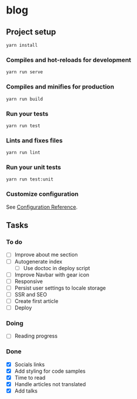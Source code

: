 # blog

## Project setup
```
yarn install
```

### Compiles and hot-reloads for development
```
yarn run serve
```

### Compiles and minifies for production
```
yarn run build
```

### Run your tests
```
yarn run test
```

### Lints and fixes files
```
yarn run lint
```

### Run your unit tests
```
yarn run test:unit
```

### Customize configuration
See [Configuration Reference](https://cli.vuejs.org/config/).


## Tasks

### To do

- [ ] Improve about me section
- [ ] Autogenerate index
    - [ ] Use doctoc in deploy script
- [ ] Improve Navbar with gear icon
- [ ] Responsive
- [ ] Persist user settings to locale storage
- [ ] SSR and SEO
- [ ] Create first article
- [ ] Deploy

### Doing

- [ ] Reading progress

### Done

- [x] Socials links
- [x] Add styling for code samples
- [x] Time to read
- [x] Handle articles not translated
- [x] Add talks
